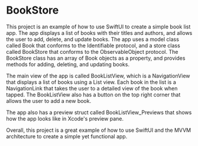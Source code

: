 # BookStore
This project is an example of how to use SwiftUI to create a simple book list app. The app displays a list of books with their titles and authors, and allows the user to add, delete, and update books.
The app uses a model class called Book that conforms to the Identifiable protocol, and a store class called BookStore that conforms to the ObservableObject protocol. The BookStore class has an array of Book objects as a property, and provides methods for adding, deleting, and updating books.

The main view of the app is called BookListView, which is a NavigationView that displays a list of books using a List view. Each book in the list is a NavigationLink that takes the user to a detailed view of the book when tapped. The BookListView also has a button on the top right corner that allows the user to add a new book.

The app also has a preview struct called BookListView_Previews that shows how the app looks like in Xcode's preview pane.

Overall, this project is a great example of how to use SwiftUI and the MVVM architecture to create a simple yet functional app.
